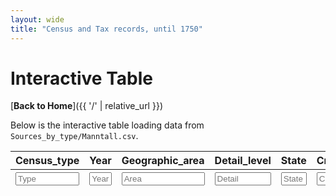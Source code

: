 ```yaml
---
layout: wide
title: "Census and Tax records, until 1750"
---
```


# Interactive Table

[**Back to Home**]({{ '/' | relative_url }})

Below is the interactive table loading data from `Sources_by_type/Manntall.csv`.

<div id="top-scrollbar">
  <div id="top-scroll-content"></div>
</div>

<div id="table-container">
  <table id="manntall-table" class="table table-striped">
    <thead>
      <tr>
        <th>Census_type</th>
        <th>Year</th>
        <th>Geographic_area</th>
        <th>Detail_level</th>
        <th>State</th>
        <th>Creator</th>
        <th>dat_grov</th>
        <th>Usefull_info</th>
        <th>Reference</th>
        <th>Pagenumber</th>
        <th>Digitized_link</th>
        <th>Transcribed</th>
        <th>Tabulated</th>
        <th>Transcription_link</th>
        <th>Table_link</th>
        <th>Archival_portal_link</th>
      </tr>
      <tr>
        <th><input type="text" placeholder="Type" style="width:100%;"></th>
        <th><input type="text" placeholder="Year" style="width:100%;"></th>
        <th><input type="text" placeholder="Area" style="width:100%;"></th>
        <th><input type="text" placeholder="Detail" style="width:100%;"></th>
        <th><input type="text" placeholder="State" style="width:100%;"></th>
        <th><input type="text" placeholder="Creator" style="width:100%;"></th>
        <th><input type="text" placeholder="dat_grov" style="width:100%;"></th>
        <th><input type="text" placeholder="Info" style="width:100%;"></th>
        <th><input type="text" placeholder="Reference" style="width:100%;"></th>
        <th><input type="text" placeholder="Page" style="width:100%;"></th>
        <th><input type="text" placeholder="DigLink" style="width:100%;"></th>
        <th><input type="text" placeholder="Transcribed" style="width:100%;"></th>
        <th><input type="text" placeholder="Tabulated" style="width:100%;"></th>
        <th><input type="text" placeholder="TransLink" style="width:100%;"></th>
        <th><input type="text" placeholder="TableLink" style="width:100%;"></th>
        <th><input type="text" placeholder="Portal" style="width:100%;"></th>
      </tr>
    </thead>
    <tbody></tbody>
  </table>
</div>

<script>
// 1) define columns, each with a fixed width summing > 1200
const columns = [
  { data: 'Census_type', width: '150px' },
  { data: 'Year', width: '80px' },
  { data: 'Geographic_area', width: '150px' },
  { data: 'Detail_level', width: '120px' },
  { data: 'State', width: '100px' },
  { data: 'Creator', width: '120px' },
  { data: 'dat_grov', width: '100px' },
  { data: 'Usefull_info', width: '120px' },
  { data: 'Reference', width: '120px' },
  { data: 'Pagenumber', width: '80px' },
  {
    data: 'Digitized_link', width: '140px',
    render: function(url) {
      if (!url || url.trim().toLowerCase() === 'x') {
        return `<span class="text-danger"><i class="fas fa-frown"></i> No link</span>`;
      }
      return `<a href="${url}" target="_blank" class="btn btn-sm btn-primary">Link</a>`;
    }
  },
  { data: 'Transcribed', width: '80px' },
  { data: 'Tabulated', width: '80px' },
  {
    data: 'Transcription_link', width: '140px',
    render: function(url) {
      if (!url || url.trim().toLowerCase() === 'x') {
        return `<span class="text-danger"><i class="fas fa-frown"></i> No link</span>`;
      }
      return `<a href="${url}" target="_blank" class="btn btn-sm btn-success">Transcription</a>`;
    }
  },
  {
    data: 'Table_link', width: '140px',
    render: function(url) {
      if (!url || url.trim().toLowerCase() === 'x') {
        return `<span class="text-danger"><i class="fas fa-frown"></i> No link</span>`;
      }
      return `<a href="${url}" target="_blank" class="btn btn-sm btn-info">Table</a>`;
    }
  },
  {
    data: 'Archival_portal_link', width: '140px',
    render: function(url) {
      if (!url || url.trim().toLowerCase() === 'x') {
        return `<span class="text-danger"><i class="fas fa-frown"></i> No link</span>`;
      }
      return `<a href="${url}" target="_blank" class="btn btn-sm btn-warning">Archive</a>`;
    }
  }
];

document.addEventListener('DOMContentLoaded', function() {
  console.log("Papa parse beginning...");
  Papa.parse("{{ '/Sources_by_type/Manntall.csv' | relative_url }}", {
    download: true,
    header: true,
    skipEmptyLines: true,
    complete: function(results) {
      console.log("Papa parse complete. Found rows:", results.data.length);
      console.log("Sample row:", results.data[0]); // debug check

      // 2) Initialize DataTables
      const table = $('#manntall-table').DataTable({
        data: results.data,
        columns: columns,
        scrollX: true,
        autoWidth: false,
        dom: 'Bfrtip',
        buttons: [
          {
            extend: 'csvHtml5',
            text: 'Download CSV',
            className: 'btn btn-primary'
          }
        ],
        paging: false,
        ordering: true,
        searching: true,
        info: false,
        lengthChange: false,
        initComplete: function() {
          const api = this.api();
          $('#manntall-table thead tr:eq(1) th').each(function(i) {
            $('input', this).on('keyup change', function() {
              if (api.column(i).search() !== this.value) {
                api.column(i).search(this.value).draw();
              }
            });
          });
          console.log("DataTables initComplete. Table row count:", api.rows().count());
        }
      });
    }
  });
});

// top scrollbar sync
document.addEventListener('DOMContentLoaded', function() {
  const topScroll = document.getElementById('top-scrollbar');
  const topScrollContent = document.getElementById('top-scroll-content');
  const tableContainer = document.getElementById('table-container');
  const manntallTable = document.getElementById('manntall-table');

  function updateScrollWidths() {
    const w = manntallTable.scrollWidth;
    console.log("table scrollWidth = ", w);
    topScrollContent.style.width = w + 'px';
  }

  // sync events
  topScroll.addEventListener('scroll', () => {
    tableContainer.scrollLeft = topScroll.scrollLeft;
  });
  tableContainer.addEventListener('scroll', () => {
    topScroll.scrollLeft = tableContainer.scrollLeft;
  });

  // wait a moment for DataTables to finalize layout
  setTimeout(updateScrollWidths, 1500);
  window.addEventListener('resize', updateScrollWidths);
});
</script>
